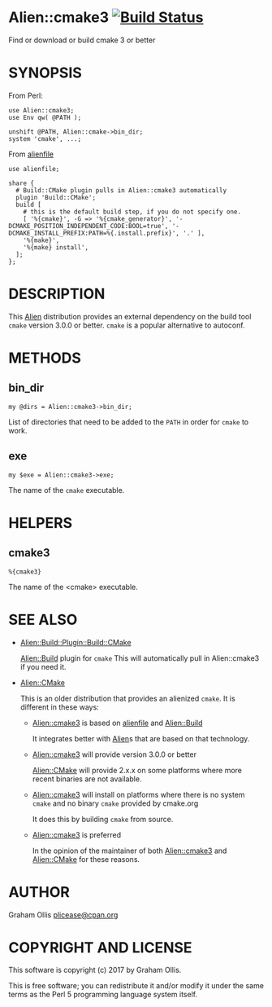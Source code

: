# Alien::cmake3 [![Build Status](https://secure.travis-ci.org/plicease/Alien-cmake3.png)](http://travis-ci.org/plicease/Alien-cmake3)

Find or download or build cmake 3 or better

# SYNOPSIS

From Perl:

    use Alien::cmake3;
    use Env qw( @PATH );
    
    unshift @PATH, Alien::cmake->bin_dir;
    system 'cmake', ...;

From [alienfile](https://metacpan.org/pod/alienfile)

    use alienfile;
    
    share {
      # Build::CMake plugin pulls in Alien::cmake3 automatically
      plugin 'Build::CMake';
      build [
        # this is the default build step, if you do not specify one.
        [ '%{cmake}', -G => '%{cmake_generator}', '-DCMAKE_POSITION_INDEPENDENT_CODE:BOOL=true', '-DCMAKE_INSTALL_PREFIX:PATH=%{.install.prefix}', '.' ],
        '%{make}',
        '%{make} install',
      ];
    };

# DESCRIPTION

This [Alien](https://metacpan.org/pod/Alien) distribution provides an external dependency on the build tool `cmake`
version 3.0.0 or better.  `cmake` is a popular alternative to autoconf.

# METHODS

## bin\_dir

    my @dirs = Alien::cmake3->bin_dir;

List of directories that need to be added to the `PATH` in order for `cmake` to work.

## exe

    my $exe = Alien::cmake3->exe;

The name of the `cmake` executable.

# HELPERS

## cmake3

    %{cmake3}

The name of the &lt;cmake> executable.

# SEE ALSO

- [Alien::Build::Plugin::Build::CMake](https://metacpan.org/pod/Alien::Build::Plugin::Build::CMake)

    [Alien::Build](https://metacpan.org/pod/Alien::Build) plugin for `cmake`  This will automatically pull in Alien::cmake3 if you
    need it.

- [Alien::CMake](https://metacpan.org/pod/Alien::CMake)

    This is an older distribution that provides an alienized `cmake`.  It is different in
    these ways:

    - [Alien::cmake3](https://metacpan.org/pod/Alien::cmake3) is based on [alienfile](https://metacpan.org/pod/alienfile) and [Alien::Build](https://metacpan.org/pod/Alien::Build) 

        It integrates better with [Alien](https://metacpan.org/pod/Alien)s that are based on that technology.

    - [Alien::cmake3](https://metacpan.org/pod/Alien::cmake3) will provide version 3.0.0 or better

        [Alien::CMake](https://metacpan.org/pod/Alien::CMake) will provide 2.x.x on some platforms where more recent binaries are not available.

    - [Alien::cmake3](https://metacpan.org/pod/Alien::cmake3) will install on platforms where there is no system `cmake` and no binary `cmake` provided by cmake.org

        It does this by building `cmake` from source.

    - [Alien::cmake3](https://metacpan.org/pod/Alien::cmake3) is preferred

        In the opinion of the maintainer of both [Alien::cmake3](https://metacpan.org/pod/Alien::cmake3) and [Alien::CMake](https://metacpan.org/pod/Alien::CMake) for these reasons.

# AUTHOR

Graham Ollis <plicease@cpan.org>

# COPYRIGHT AND LICENSE

This software is copyright (c) 2017 by Graham Ollis.

This is free software; you can redistribute it and/or modify it under
the same terms as the Perl 5 programming language system itself.
